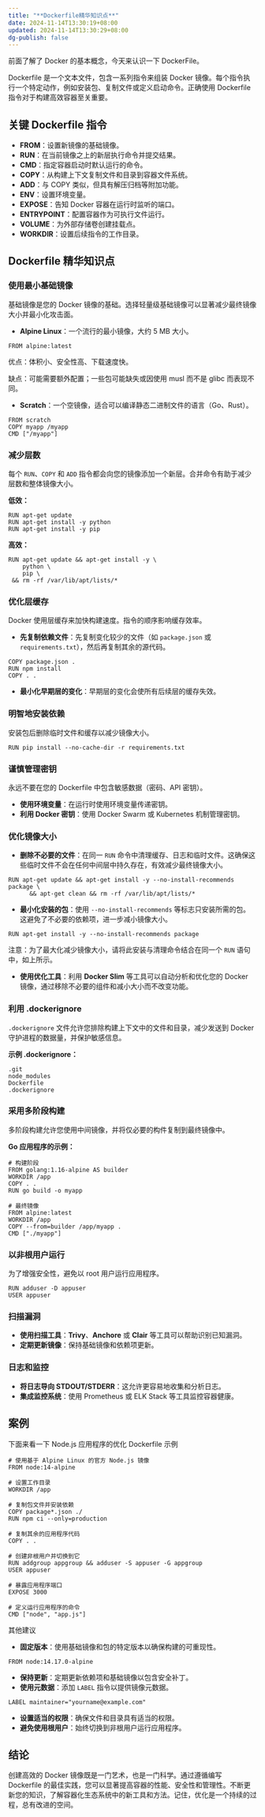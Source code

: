 ```yaml
---
title: "**Dockerfile精华知识点**"
date: 2024-11-14T13:30:19+08:00
updated: 2024-11-14T13:30:29+08:00
dg-publish: false
---
```


前面了解了 Docker 的基本概念，今天来认识一下 DockerFile。

Dockerfile 是一个文本文件，包含一系列指令来组装 Docker 镜像。每个指令执行一个特定动作，例如安装包、复制文件或定义启动命令。正确使用 Dockerfile 指令对于构建高效容器至关重要。

## **关键 Dockerfile 指令**

- **FROM**：设置新镜像的基础镜像。
- **RUN**：在当前镜像之上的新层执行命令并提交结果。
- **CMD**：指定容器启动时默认运行的命令。
- **COPY**：从构建上下文复制文件和目录到容器文件系统。
- **ADD**：与 COPY 类似，但具有解压归档等附加功能。
- **ENV**：设置环境变量。
- **EXPOSE**：告知 Docker 容器在运行时监听的端口。
- **ENTRYPOINT**：配置容器作为可执行文件运行。
- **VOLUME**：为外部存储卷创建挂载点。
- **WORKDIR**：设置后续指令的工作目录。

## **Dockerfile 精华知识点**

### **使用最小基础镜像**

基础镜像是您的 Docker 镜像的基础。选择轻量级基础镜像可以显著减少最终镜像大小并最小化攻击面。

- **Alpine Linux**：一个流行的最小镜像，大约 5 MB 大小。

```
FROM alpine:latest
```

优点：体积小、安全性高、下载速度快。

缺点：可能需要额外配置；一些包可能缺失或因使用 musl 而不是 glibc 而表现不同。

- **Scratch**：一个空镜像，适合可以编译静态二进制文件的语言（Go、Rust）。

```
FROM scratch
COPY myapp /myapp
CMD ["/myapp"]
```

### **减少层数**

每个 `RUN`、`COPY` 和 `ADD` 指令都会向您的镜像添加一个新层。合并命令有助于减少层数和整体镜像大小。

**低效：**

```
RUN apt-get update
RUN apt-get install -y python
RUN apt-get install -y pip
```

**高效：**

```
RUN apt-get update && apt-get install -y \
    python \
    pip \
 && rm -rf /var/lib/apt/lists/*
```

### **优化层缓存**

Docker 使用层缓存来加快构建速度。指令的顺序影响缓存效率。

- **先复制依赖文件**：先复制变化较少的文件（如 `package.json` 或 `requirements.txt`），然后再复制其余的源代码。

```
COPY package.json .
RUN npm install
COPY . .
```

- **最小化早期层的变化**：早期层的变化会使所有后续层的缓存失效。

### **明智地安装依赖**

安装包后删除临时文件和缓存以减少镜像大小。

```
RUN pip install --no-cache-dir -r requirements.txt
```

### **谨慎管理密钥**

永远不要在您的 Dockerfile 中包含敏感数据（密码、API 密钥）。

- **使用环境变量**：在运行时使用环境变量传递密钥。
- **利用 Docker 密钥**：使用 Docker Swarm 或 Kubernetes 机制管理密钥。

### **优化镜像大小**

- **删除不必要的文件**：在同一 `RUN` 命令中清理缓存、日志和临时文件。这确保这些临时文件不会在任何中间层中持久存在，有效减少最终镜像大小。

```
RUN apt-get update && apt-get install -y --no-install-recommends package \
      && apt-get clean && rm -rf /var/lib/apt/lists/*
```

- **最小化安装的包**：使用 `--no-install-recommends` 等标志只安装所需的包。这避免了不必要的依赖项，进一步减小镜像大小。

```
RUN apt-get install -y --no-install-recommends package
```

注意：为了最大化减少镜像大小，请将此安装与清理命令结合在同一个 `RUN` 语句中，如上所示。

- **使用优化工具**：利用 **Docker Slim** 等工具可以自动分析和优化您的 Docker 镜像，通过移除不必要的组件和减小大小而不改变功能。

### **利用 .dockerignore**

`.dockerignore` 文件允许您排除构建上下文中的文件和目录，减少发送到 Docker 守护进程的数据量，并保护敏感信息。

**示例 .dockerignore：**

```
.git
node_modules
Dockerfile
.dockerignore
```

### **采用多阶段构建**

多阶段构建允许您使用中间镜像，并将仅必要的构件复制到最终镜像中。

**Go 应用程序的示例：**

```
# 构建阶段
FROM golang:1.16-alpine AS builder
WORKDIR /app
COPY . .
RUN go build -o myapp

# 最终镜像
FROM alpine:latest
WORKDIR /app
COPY --from=builder /app/myapp .
CMD ["./myapp"]
```

### **以非根用户运行**

为了增强安全性，避免以 root 用户运行应用程序。

```
RUN adduser -D appuser
USER appuser
```

### **扫描漏洞**

- **使用扫描工具**：**Trivy**、**Anchore** 或 **Clair** 等工具可以帮助识别已知漏洞。
- **定期更新镜像**：保持基础镜像和依赖项更新。

### **日志和监控**

- **将日志导向 STDOUT/STDERR**：这允许更容易地收集和分析日志。
- **集成监控系统**：使用 Prometheus 或 ELK Stack 等工具监控容器健康。

## **案例**

下面来看一下 Node.js 应用程序的优化 Dockerfile 示例

```
# 使用基于 Alpine Linux 的官方 Node.js 镜像
FROM node:14-alpine

# 设置工作目录
WORKDIR /app

# 复制包文件并安装依赖
COPY package*.json ./
RUN npm ci --only=production

# 复制其余的应用程序代码
COPY . .

# 创建非根用户并切换到它
RUN addgroup appgroup && adduser -S appuser -G appgroup
USER appuser

# 暴露应用程序端口
EXPOSE 3000

# 定义运行应用程序的命令
CMD ["node", "app.js"]
```

其他建议

- **固定版本**：使用基础镜像和包的特定版本以确保构建的可重现性。

```
FROM node:14.17.0-alpine
```

- **保持更新**：定期更新依赖项和基础镜像以包含安全补丁。
- **使用元数据**：添加 `LABEL` 指令以提供镜像元数据。

```
LABEL maintainer="yourname@example.com"
```

- **设置适当的权限**：确保文件和目录具有适当的权限。
- **避免使用根用户**：始终切换到非根用户运行应用程序。

## **结论**

创建高效的 Docker 镜像既是一门艺术，也是一门科学。通过遵循编写 Dockerfile 的最佳实践，您可以显著提高容器的性能、安全性和管理性。不断更新您的知识，了解容器化生态系统中的新工具和方法。记住，优化是一个持续的过程，总有改进的空间。
